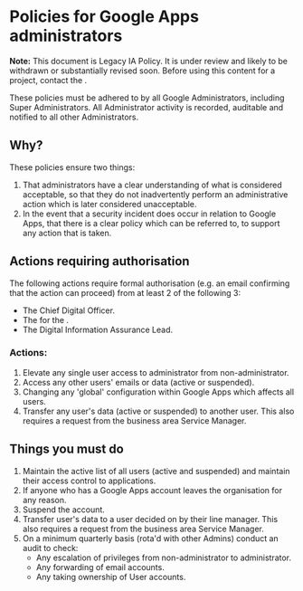 # Policies for Google Apps administrators

**Note:** This document is Legacy IA Policy. It is under review and likely to be withdrawn or substantially revised soon. Before using this content for a project, contact the .

These policies must be adhered to by all Google Administrators, including Super Administrators. All Administrator activity is recorded, auditable and notified to all other Administrators.

## Why?

These policies ensure two things:

1.  That administrators have a clear understanding of what is considered acceptable, so that they do not inadvertently perform an administrative action which is later considered unacceptable.
2.  In the event that a security incident does occur in relation to Google Apps, that there is a clear policy which can be referred to, to support any action that is taken.

## Actions requiring authorisation

The following actions require formal authorisation \(e.g. an email confirming that the action can proceed\) from at least 2 of the following 3:

-   The Chief Digital Officer.
-   The for the .
-   The Digital Information Assurance Lead.

### Actions:

1.  Elevate any single user access to administrator from non-administrator.
2.  Access any other users' emails or data \(active or suspended\).
3.  Changing any 'global' configuration within Google Apps which affects all users.
4.  Transfer any user's data \(active or suspended\) to another user. This also requires a request from the business area Service Manager.

## Things you must do

1.  Maintain the active list of all users \(active and suspended\) and maintain their access control to applications.
2.  If anyone who has a Google Apps account leaves the organisation for any reason.
3.  Suspend the account.
4.  Transfer user's data to a user decided on by their line manager. This also requires a request from the business area Service Manager.
5.  On a minimum quarterly basis \(rota'd with other Admins\) conduct an audit to check:
    -   Any escalation of privileges from non-administrator to administrator.
    -   Any forwarding of email accounts.
    -   Any taking ownership of User accounts.

